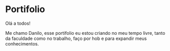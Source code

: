 ﻿# Portifolio

Olá a todos! 

Me chamo Danilo, esse portifolio eu estou criando no meu tempo livre, tanto da faculdade como no trabalho, faço por hob e para expandir meus conhecimentos.
